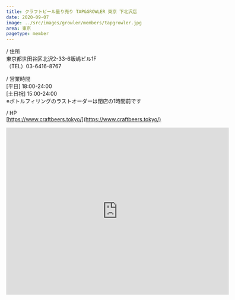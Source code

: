 ```yaml
---
title: クラフトビール量り売り TAP&GROWLER 東京 下北沢店
date: 2020-09-07
image: ../src/images/growler/members/tapgrowler.jpg
area: 東京
pagetype: member
---
```


/ 住所<br>
東京都世田谷区北沢2-33-6飯嶋ビル1F<br>
（TEL）03-6416-8767

/ 営業時間<br>
[平日] 18:00-24:00<br>
[土日祝] 15:00-24:00<br>
​※ボトルフィリングのラストオーダーは閉店の1時間前です



/ HP<br>
[https://www.craftbeers.tokyo/](https://www.craftbeers.tokyo/)

<iframe src="https://www.google.com/maps/embed?pb=!1m14!1m8!1m3!1d6483.130621470257!2d139.668921!3d35.66308!3m2!1i1024!2i768!4f13.1!3m3!1m2!1s0x0%3A0x5994b92a741e621a!2z44Kv44Op44OV44OI44OT44O844Or6YeP44KK5aOy44KKVEFQJkdST1dMRVIg5p2x5Lqs5LiL5YyX5rKi5bqX!5e0!3m2!1sja!2sjp!4v1599538390275!5m2!1sja!2sjp" width="600" height="450" frameborder="0" style="border:0;" allowfullscreen="" aria-hidden="false" tabindex="0"></iframe>